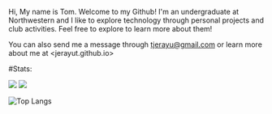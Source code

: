 Hi, My name is Tom. Welcome to my Github! I'm an undergraduate at Northwestern and I like to explore technology through personal projects and club activities. Feel free to explore to learn more about them!

You can also send me a message through <tjerayu@gmail.com> or learn more about me at <jerayut.github.io>

#Stats:

<p float = "left">
  <img src = "https://github-readme-stats.vercel.app/api?username=JerayuT&show_icons=true&theme=gotham&&hide_border=true" />
  <img src = "https://github-readme-streak-stats.herokuapp.com/?user=JerayuT&&theme=gotham&&hide_border=true" />
</p>

![Top Langs](https://github-readme-stats.vercel.app/api/top-langs/?username=JerayuT&layout=compact&theme=gotham&hide_border=true)
